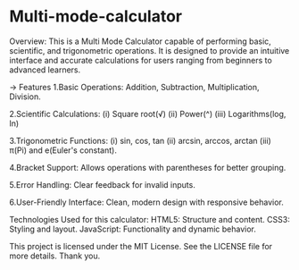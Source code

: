# Multi-mode-calculator
Overview:
This is a Multi Mode Calculator capable of performing basic, scientific, and trigonometric operations. It is designed to provide an intuitive interface and accurate calculations for users ranging from beginners to advanced learners.

-> Features
1.Basic Operations: Addition, Subtraction, Multiplication, Division.

2.Scientific Calculations:
(i) Square root(√)
(ii) Power(^)
(iii) Logarithms(log, ln)

3.Trigonometric Functions:
(i) sin, cos, tan
(ii) arcsin, arccos, arctan
(iii) π(Pi) and e(Euler's constant).

4.Bracket Support: Allows operations with parentheses for better grouping.

5.Error Handling: Clear feedback for invalid inputs.

6.User-Friendly Interface: Clean, modern design with responsive behavior.

Technologies Used for this calculator:
HTML5: Structure and content.
CSS3: Styling and layout.
JavaScript: Functionality and dynamic behavior.

This project is licensed under the MIT License. See the LICENSE file for more details.
Thank you.
